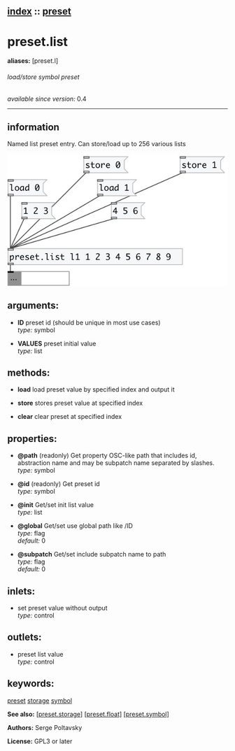 [index](index.html) :: [preset](category_preset.html)
---

# preset.list
**aliases:** [preset.l]


###### load/store symbol preset

*available since version:* 0.4

---


## information
Named list preset entry. Can store/load up to 256 various lists


[![example](../examples/img/preset.list.jpg)](../examples/pd/preset.list.pd)



## arguments:

* **ID**
preset id (should be unique in most use cases)<br>
_type:_ symbol<br>

* **VALUES**
preset initial value<br>
_type:_ list<br>



## methods:

* **load**
load preset value by specified index and output it<br>

* **store**
stores preset value at specified index<br>

* **clear**
clear preset at specified index<br>




## properties:

* **@path** (readonly)
Get property OSC-like path that includes id, abstraction name and may be subpatch
name separated by slashes.<br>
_type:_ symbol<br>

* **@id** (readonly)
Get preset id<br>
_type:_ symbol<br>

* **@init** 
Get/set init list value<br>
_type:_ list<br>

* **@global** 
Get/set use global path like /ID<br>
_type:_ flag<br>
_default:_ 0<br>

* **@subpatch** 
Get/set include subpatch name to path<br>
_type:_ flag<br>
_default:_ 0<br>



## inlets:

* set preset value without output<br>
_type:_ control



## outlets:

* preset list value<br>
_type:_ control



## keywords:

[preset](keywords/preset.html)
[storage](keywords/storage.html)
[symbol](keywords/symbol.html)



**See also:**
[\[preset.storage\]](preset.storage.html)
[\[preset.float\]](preset.float.html)
[\[preset.symbol\]](preset.symbol.html)




**Authors:** Serge Poltavsky




**License:** GPL3 or later





